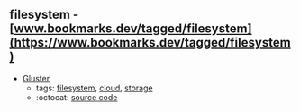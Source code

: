 filesystem - [www.bookmarks.dev/tagged/filesystem](https://www.bookmarks.dev/tagged/filesystem)
---
* [Gluster ](https://www.gluster.org/)
    * tags: [filesystem](../tagged/filesystem.md), [cloud](../tagged/cloud.md), [storage](../tagged/storage.md)
    * :octocat: [source code](https://github.com/gluster/glusterfs)
